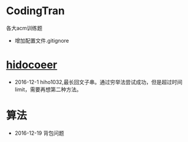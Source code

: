 # CodingTran
各大acm训练题

- 增加配置文件.gitignore


# [hidocoeer](http://hihocoder.com/)

- 2016-12-1 hiho1032,最长回文子串。通过穷举法尝试成功，但是超过时间limit，需要再想第二种方法。


# 算法
- 2016-12-19 背包问题
